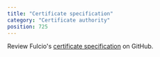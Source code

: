 ```yaml
---
title: "Certificate specification"
category: "Certificate authority"
position: 725
---
```


Review Fulcio's [certificate specification](https://github.com/sigstore/fulcio/blob/main/docs/certificate-specification.md) on GitHub.
